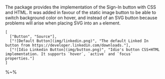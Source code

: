```## linkedInButton => { idioCommon, style, button }
```

The package provides the implementation of the Sign-In button with CSS and HTML. It was added in favour of the static image button to be able to switch background color on hover, and instead of an SVG button because problems will arise when placing SVG into an `a` element.

```table
[
  ["Button", "Source"],
  ["![Default Button](img/linkedin.png)", "The default Linked In button from https://developer.linkedin.com/downloads."],
  ["![Idio Linkedin Button](img/button.png)", "Idio's button CSS+HTML implementation. It supports `hover`, `active` and `focus` properties."]
]
```

%~%